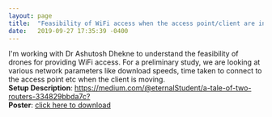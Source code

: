 ```yaml
---
layout: page
title:  "Feasibility of WiFi access when the access point/client are in Motion"
date:   2019-09-27 17:35:39 -0400
---
```

  
I'm working with Dr Ashutosh Dhekne to understand the feasibility of drones for providing WiFi access. For a preliminary study, we are looking at various network parameters like download speeds, time taken to connect to the access point etc when the client is moving.  
__Setup Description__: <https://medium.com/@eternalStudent/a-tale-of-two-routers-334829bbda7c?>  
__Poster__: [click here to download](http://Manasvini.github.io/main.pdf)
